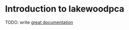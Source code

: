 # Introduction to lakewoodpca

TODO: write [great documentation](http://jacobian.org/writing/what-to-write/)
